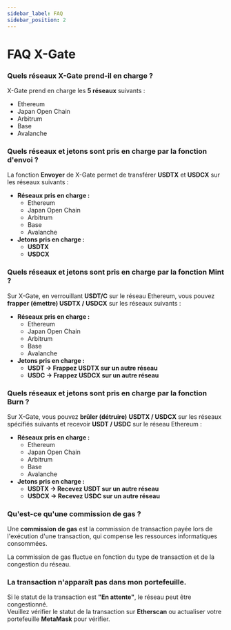 ```yaml
---
sidebar_label: FAQ
sidebar_position: 2
---
```


# FAQ X-Gate

### **Quels réseaux X-Gate prend-il en charge ?**  

X-Gate prend en charge les **5 réseaux** suivants :  

- Ethereum  
- Japan Open Chain  
- Arbitrum  
- Base  
- Avalanche  

### **Quels réseaux et jetons sont pris en charge par la fonction d'envoi ?**  

La fonction **Envoyer** de X-Gate permet de transférer **USDTX** et **USDCX** sur les réseaux suivants :  

- **Réseaux pris en charge :**  
    - Ethereum  
    - Japan Open Chain  
    - Arbitrum  
    - Base  
    - Avalanche  
- **Jetons pris en charge :**  
    - **USDTX**  
    - **USDCX**  

### **Quels réseaux et jetons sont pris en charge par la fonction Mint ?**  

Sur X-Gate, en verrouillant **USDT/C** sur le réseau Ethereum, vous pouvez **frapper (émettre) USDTX / USDCX** sur les réseaux suivants :  

- **Réseaux pris en charge :**  
    - Ethereum  
    - Japan Open Chain  
    - Arbitrum  
    - Base  
    - Avalanche  
- **Jetons pris en charge :**  
    - **USDT → Frappez USDTX sur un autre réseau**  
    - **USDC → Frappez USDCX sur un autre réseau**  

### **Quels réseaux et jetons sont pris en charge par la fonction Burn ?**  

Sur X-Gate, vous pouvez **brûler (détruire)** **USDTX / USDCX** sur les réseaux spécifiés suivants et recevoir **USDT / USDC** sur le réseau Ethereum :  

- **Réseaux pris en charge :**  
    - Ethereum  
    - Japan Open Chain  
    - Arbitrum  
    - Base  
    - Avalanche  
- **Jetons pris en charge :**  
    - **USDTX → Recevez USDT sur un autre réseau**  
    - **USDCX → Recevez USDC sur un autre réseau**  

### **Qu'est-ce qu'une commission de gas ?**  

Une **commission de gas** est la commission de transaction payée lors de l'exécution d'une transaction, qui compense les ressources informatiques consommées.  

La commission de gas fluctue en fonction du type de transaction et de la congestion du réseau.  

### **La transaction n'apparaît pas dans mon portefeuille.**  

Si le statut de la transaction est **"En attente"**, le réseau peut être congestionné.  
Veuillez vérifier le statut de la transaction sur **Etherscan** ou actualiser votre portefeuille **MetaMask** pour vérifier.